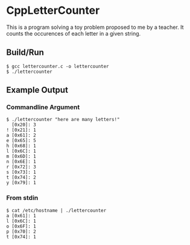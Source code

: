 # CppLetterCounter


This is a program solving a toy problem proposed to me by a teacher. It counts the occurences of each letter in a given string.

## Build/Run

```console
$ gcc lettercounter.c -o lettercounter
$ ./lettercounter
```

## Example Output

### Commandline Argument
```console
$ ./lettercounter "here are many letters!"
  [0x20]: 3
! [0x21]: 1
a [0x61]: 2
e [0x65]: 5
h [0x68]: 1
l [0x6C]: 1
m [0x6D]: 1
n [0x6E]: 1
r [0x72]: 3
s [0x73]: 1
t [0x74]: 2
y [0x79]: 1
```

### From stdin

```console
$ cat /etc/hostname | ./lettercounter
a [0x61]: 1
l [0x6C]: 1
o [0x6F]: 1
p [0x70]: 2
t [0x74]: 1
```
